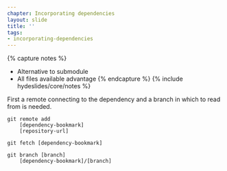 ```yaml
---
chapter: Incorporating dependencies
layout: slide
title: ''
tags:
- incorporating-dependencies
---
```


{% capture notes %}
* Alternative to submodule
* All files available advantage
{% endcapture %}
{% include hydeslides/core/notes %}

First a remote connecting to the dependency and a branch in which to read from is needed.

```
git remote add
	[dependency-bookmark]
	[repository-url]

git fetch [dependency-bookmark]

git branch [branch]
	[dependency-bookmark]/[branch]
```
